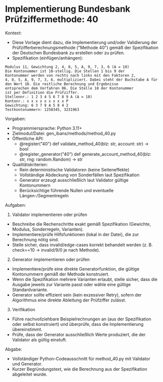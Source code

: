 # Implementierung Bundesbank Prüfziffermethode: 40

Kontext:
- Diese Vorlage dient dazu, die Implementierung und/oder Validierung der Prüfzifferberechnungsmethode ("Methode 40") gemäß der Spezifikation der Deutschen Bundesbank zu erstellen oder zu prüfen.
- Spezifikation (einfügen/anhängen):

```Text
Modulus 11, Gewichtung 2, 4, 8, 5, A, 9, 7, 3, 6 (A = 10)
Die Kontonummer ist 10-stellig. Die Stellen 1 bis 9 der
Kontonummer werden von rechts nach links mit den Faktoren 2,
4, 8, 5, A, 9, 7, 3, 6. multipliziert. Dabei steht der Buchstabe A für
den Wert 10. Die restliche Berechnung und Ergebnisse
entsprechen dem Verfahren 06. Die Stelle 10 der Kontonummer
ist per Definition die Prüfziffer.
Stellennr.: 1 2 3 4 5 6 7 8 9 A (A = 10)
Kontonr.: x x x x x x x x x P
Gewichtung: 6 3 7 9 A 5 8 4 2
Testkontonummern: 1258345, 3231963
```

Vorgaben:
- Programmiersprache: Python 3.11+
- Zielmodul/Datei: gen_ibans/methods/method_40.py
- Öffentliche API:
  - @register("40") def validate_method_40(blz: str, account: str) -> bool
  - @register_generator("40") def generate_account_method_40(blz: str, rng: random.Random) -> str
- Qualitätskriterien:
  - Rein deterministische Validatoren (keine Seiteneffekte)
  - Vollständige Abdeckung von Sonderfällen laut Spezifikation
  - Generator erzeugt ausschließlich laut Validator gültige Kontonummern
  - Berücksichtige führende Nullen und eventuelle Längen-/Segmentregeln

Aufgaben:
1) Validator implementieren oder prüfen
- Beschreibe die Rechenschritte exakt gemäß Spezifikation (Gewichte, Modulus, Sonderregeln, Varianten).
- Implementiere/prüfe Hilfsfunktionen (lokal in der Datei), die zur Berechnung nötig sind.
- Stelle sicher, dass invalid/edge-cases korrekt behandelt werden (z. B. check==10 -> invalid/9/0 je nach Methode).

2) Generator implementieren oder prüfen
- Implementiere/prüfe eine direkte Generatorfunktion, die gültige Kontonummern gemäß der Methode konstruiert.
- Wenn die Spezifikation mehrere Varianten erlaubt, stelle sicher, dass die Ausgabe jeweils zur Variante passt oder wähle eine gültige Standardvariante.
- Generator sollte effizient sein (kein exzessiver Retry), sofern der Algorithmus eine direkte Ableitung der Prüfziffer zulässt.

3) Verifikation
- Führe nachvollziehbare Beispielrechnungen an (aus der Spezifikation oder selbst konstruiert) und überprüfe, dass die Implementierung übereinstimmt.
- Prüfe, dass der Generator ausschließlich Werte produziert, die der Validator als gültig einstuft.

Abgabe:
- Vollständiger Python-Codeausschnitt für method_40.py mit Validator und Generator.
- Kurzer Begründungstext, wie die Berechnung aus der Spezifikation abgeleitet wurde.